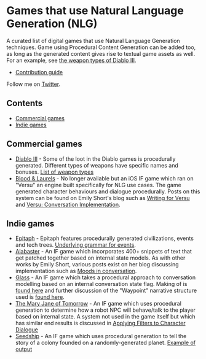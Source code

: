 # Games that use Natural Language Generation (NLG)
A curated list of digital games that use Natural Language Generation techniques. Game using Procedural Content Generation can be added too, as long as the generated content gives rise to textual game assets as well. For an example, see [the weapon types of Diablo III](https://diablo.gamepedia.com/List_of_Affixes).

- [Contribution guide](contributing.md)

Follow me on [Twitter](https://twitter.com/jd7h).

## Contents

- [Commercial games](#commercial-games)
- [Indie games](#indie-games)

## Commercial games
- [Diablo III](//diablo3.com) - Some of the loot in the Diablo games is procedurally generated. Different types of weapons have specific names and bonuses. [List of weapon types](https://diablo.gamepedia.com/List_of_Affixes)
- [Blood & Laurels](https://versu.com/2014/05/28/blood-laurels/) - No longer available but an iOS IF game which ran on "Versu" an engine built specifically for NLG use cases. The game generated character behaviours and dialogue procedurally. Posts on this system can be found on Emily Short's blog such as [Writing for Versu](https://emshort.blog/2017/05/18/mailbag-writing-for-versu/) and [Versu: Conversation Implementation](https://emshort.blog/2013/02/26/versu-conversation-implementation/).

## Indie games
- [Epitaph](https://mkremins.itch.io/epitaph) - Epitaph features procedurally generated civilizations, events and tech trees. [Underlying grammar for events](https://github.com/mkremins/epitaph/blob/master/src/epitaph/events.cljs).
- [Alabaster](http://emshort.home.mindspring.com/Alabaster/) - An IF game which incorporates 400+ snippets of text that get patched together based on internal state models. As with other works by Emily Short, various posts exist on her blog discussing implementation such as [Moods in conversation](https://emshort.blog/2009/12/10/moods-in-conversation/).
- [Glass](http://inform7.com/learn/eg/glass/index.html) - An IF game which takes a procedural approach to conversation modelling based on an internal conversation state flag. Making of is [found here](http://inform7.com/learn/eg/glass/Overview.html) and further discussion of the "Waypoint" narrative structure used is [found here](https://emshort.blog/2016/04/12/beyond-branching-quality-based-and-salience-based-narrative-structures/).
- [The Mary Jane of Tomorrow](http://ifdb.tads.org/viewgame?id=27ztb4iulm9l7sqe) - An IF game which uses procedural generation to determine how a robot NPC will behave/talk to the player based on internal state. A system not used in the game itself but which has similar end results is discussed in [Applying Filters to Character Dialogue](https://emshort.blog/2018/05/08/mailbag-applying-filters-to-character-dialogue/)
- [Seedship](https://www.johnayliff.com/games/seedship/) - An IF game which uses procedural generation to tell the story of a colony founded on a randomly-generated planet. [Example of output](https://www.johnayliff.com/games/seedship/index.html?bHHnnbjnp.3.Garden.1000.884.4.6.7.450.670.5.2018-4-23)
